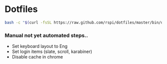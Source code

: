 # Dotfiles

```sh
bash -c "$(curl -fsSL https://raw.github.com/rspi/dotfiles/master/bin/dotfiles)" && source ~/.bashrc
```

### Manual not yet automated steps..

- Set keyboard layout to Eng
- Set login items (slate, scroll, karabiner)
- Disable cache in chrome
